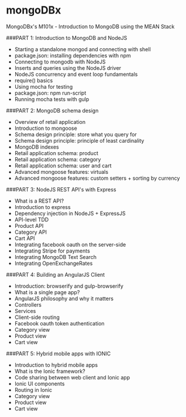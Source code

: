 # mongoDBx
MongoDBx's M101x - Introduction to MongoDB using the MEAN Stack

###PART 1: Introduction to MongoDB and NodeJS
- Starting a standalone mongod and connecting with shell
- package.json: installing dependencies with npm
- Connecting to mongodb with NodeJS
- Inserts and queries using the NodeJS driver
- NodeJS concurrency and event loop fundamentals
- require() basics
- Using mocha for testing
- package.json: npm run-script
- Running mocha tests with gulp

###PART 2: MongoDB schema design
- Overview of retail application
- Introduction to mongoose
- Schema design principle: store what you query for
- Schema design principle: principle of least cardinality
- MongoDB indexes
- Retail application schema: product
- Retail application schema: category
- Retail application schema: user and cart
- Advanced mongoose features: virtuals
- Advanced mongoose features: custom setters + sorting by currency

###PART 3: NodeJS REST API's with Express
- What is a REST API?
- Introduction to express
- Dependency injection in NodeJS + ExpressJS
- API-level TDD
- Product API
- Category API
- Cart API
- Integrating facebook oauth on the server-side
- Integrating Stripe for payments
- Integrating MongoDB Text Search
- Integrating OpenExchangeRates

###PART 4: Building an AngularJS Client
- Introduction: browserify and gulp-browserify
- What is a single page app?
- AngularJS philosophy and why it matters
- Controllers
- Services
- Client-side routing
- Facebook oauth token authentication
- Category view
- Product view
- Cart view

###PART 5: Hybrid mobile apps with IONIC
- Introduction to hybrid mobile apps
- What is the Ionic framework?
- Code sharing between web client and Ionic app
- Ionic UI components
- Routing in Ionic
- Category view
- Product view
- Cart view
